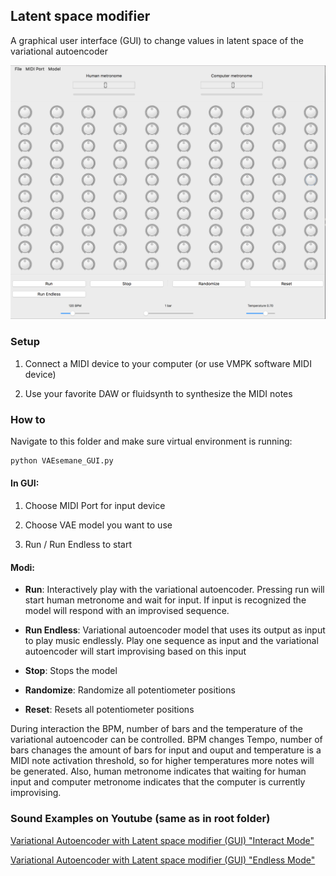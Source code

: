 ## Latent space modifier
A graphical user interface (GUI) to change values in latent space of the variational autoencoder

![GUI](../utils/imgs/gui.png)

### Setup
1. Connect a MIDI device to your computer (or use VMPK software MIDI device)

2. Use your favorite DAW or fluidsynth to synthesize the MIDI notes

### How to
Navigate to this folder and make sure virtual environment is running:
```bash
python VAEsemane_GUI.py
```
#### In GUI:
1. Choose MIDI Port for input device

2. Choose VAE model you want to use

3. Run / Run Endless to start

#### Modi:

- **Run**: Interactively play with the variational autoencoder. Pressing run will start human metronome and wait for input. If input is recognized the model will respond with an improvised sequence.

- **Run Endless**: Variational autoencoder model that uses its output as input to play music endlessly. Play one sequence as input and the variational autoencoder will start improvising based on this input

- **Stop**: Stops the model

- **Randomize**: Randomize all potentiometer positions

- **Reset**: Resets all potentiometer positions

During interaction the BPM, number of bars and the temperature of the variational autoencoder can be controlled. BPM changes Tempo, number of bars chanages the amount of bars for input and ouput and temperature is a MIDI note activation threshold, so for higher temperatures more notes will be generated. Also, human metronome indicates that waiting for human input and computer metronome indicates that the computer is currently improvising.


### Sound Examples on Youtube (same as in root folder)

[Variational Autoencoder with Latent space modifier (GUI) "Interact Mode"](https://youtu.be/Umlmhky1DVg)

[Variational Autoencoder with Latent space modifier (GUI) "Endless Mode"](https://youtu.be/gBg1Qecc4QY)
